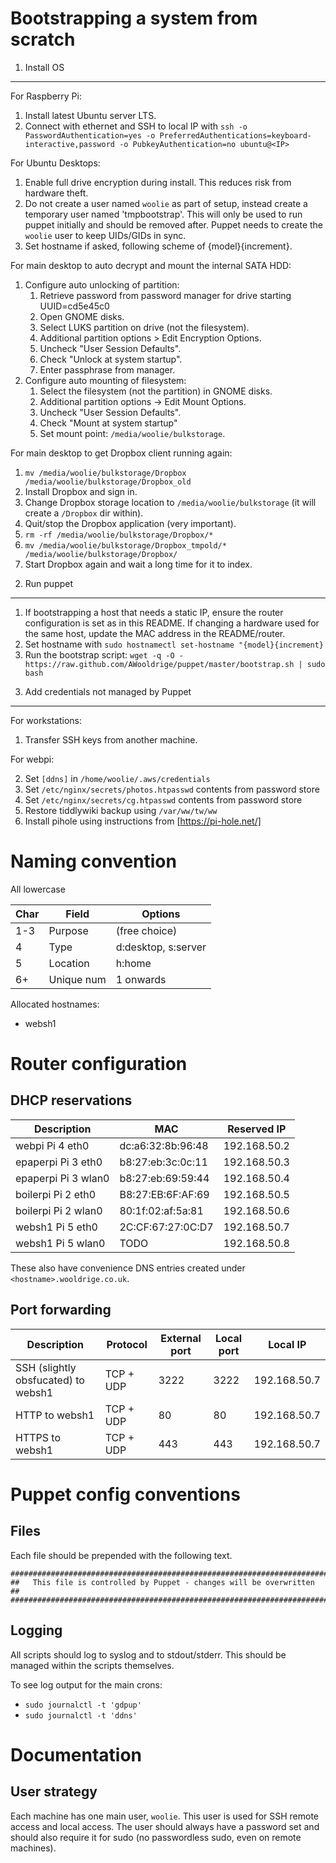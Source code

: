 Bootstrapping a system from scratch
===================================

1) Install OS
-------------
For Raspberry Pi:

 1. Install latest Ubuntu server LTS.
 2. Connect with ethernet and SSH to local IP with `ssh -o
    PasswordAuthentication=yes -o
    PreferredAuthentications=keyboard-interactive,password -o
    PubkeyAuthentication=no ubuntu@<IP>`

For Ubuntu Desktops:

 1. Enable full drive encryption during install. This reduces risk from
    hardware theft.
 2. Do not create a user named `woolie` as part of setup, instead create a
    temporary user named 'tmpbootstrap'. This will only be used to run puppet
    initially and should be removed after. Puppet needs to create the `woolie`
    user to keep UIDs/GIDs in sync.
 3. Set hostname if asked, following scheme of {model}{increment}.


For main desktop to auto decrypt and mount the internal SATA HDD:

 1. Configure auto unlocking of partition:
     1. Retrieve password from password manager for drive starting UUID=cd5e45c0
     2. Open GNOME disks.
     3. Select LUKS partition on drive (not the filesystem).
     4. Additional partition options > Edit Encryption Options.
     5. Uncheck "User Session Defaults".
     6. Check "Unlock at system startup".
     7. Enter passphrase from manager.
 2. Configure auto mounting of filesystem:
     1. Select the filesystem (not the partition) in GNOME disks.
     2. Additional partition options -> Edit Mount Options.
     3. Uncheck "User Session Defaults".
     4. Check "Mount at system startup"
     5. Set mount point: `/media/woolie/bulkstorage`.

For main desktop to get Dropbox client running again:

 1. `mv /media/woolie/bulkstorage/Dropbox /media/woolie/bulkstorage/Dropbox_old`
 2. Install Dropbox and sign in.
 3. Change Dropbox storage location to `/media/woolie/bulkstorage` (it will create a `/Dropbox` dir within).
 4. Quit/stop the Dropbox application (very important).
 5. `rm -rf /media/woolie/bulkstorage/Dropbox/*`
 6. `mv /media/woolie/bulkstorage/Dropbox_tmpold/* /media/woolie/bulkstorage/Dropbox/`
 7. Start Dropbox again and wait a long time for it to index.



2) Run puppet
-------------

 1. If bootstrapping a host that needs a static IP, ensure the router
    configuration is set as in this README. If changing a hardware used for the
    same host, update the MAC address in the README/router.
 2. Set hostname with `sudo hostnamectl set-hostname "{model}{increment}`
 3. Run the bootstrap script: `wget -q -O - https://raw.github.com/AWooldrige/puppet/master/bootstrap.sh | sudo bash`


3) Add credentials not managed by Puppet
----------------------------------------
For workstations:

 1. Transfer SSH keys from another machine.

For webpi:

 2. Set `[ddns]` in `/home/woolie/.aws/credentials`
 3. Set `/etc/nginx/secrets/photos.htpasswd` contents from password store
 3. Set `/etc/nginx/secrets/cg.htpasswd` contents from password store
 3. Restore tiddlywiki backup using `/var/ww/tw/ww`
 3. Install pihole using instructions from [https://pi-hole.net/]


Naming convention
=================

All lowercase

| Char | Field | Options |
| ---- | ----- | ------- |
| 1-3  | Purpose | (free choice) |
| 4    | Type | d:desktop, s:server |
| 5    | Location | h:home |
| 6+   | Unique num | 1 onwards |


Allocated hostnames:

 * websh1



Router configuration
====================

DHCP reservations
-----------------

| Description | MAC | Reserved IP |
| ----------- | --- | ----------- |
| webpi Pi 4 eth0 | dc:a6:32:8b:96:48 | 192.168.50.2 |
| epaperpi Pi 3 eth0 | b8:27:eb:3c:0c:11 | 192.168.50.3 |
| epaperpi Pi 3 wlan0 | b8:27:eb:69:59:44 | 192.168.50.4 |
| boilerpi Pi 2 eth0 | B8:27:EB:6F:AF:69 | 192.168.50.5 |
| boilerpi Pi 2 wlan0 | 80:1f:02:af:5a:81 | 192.168.50.6 |
| websh1 Pi 5 eth0 | 2C:CF:67:27:0C:D7 | 192.168.50.7 |
| websh1 Pi 5 wlan0 | TODO | 192.168.50.8 |

These also have convenience DNS entries created under
`<hostname>.wooldrige.co.uk`.


Port forwarding
---------------

| Description | Protocol | External port | Local port | Local IP |
| ----------- | -------- | ------------- | ---------- | -------- |
| SSH (slightly obsfucated) to websh1 | TCP + UDP | 3222 | 3222 | 192.168.50.7 |
| HTTP to websh1 | TCP + UDP | 80 | 80 | 192.168.50.7 |
| HTTPS to websh1 | TCP + UDP | 443 | 443 | 192.168.50.7 |


Puppet config conventions
=========================

Files
------------------------------
Each file should be prepended with the following text.

    #########################################################################
    ##   This file is controlled by Puppet - changes will be overwritten   ##
    #########################################################################

Logging
------------------------------
All scripts should log to syslog and to stdout/stderr. This should be managed
within the scripts themselves.

To see log output for the main crons:

 * `sudo journalctl -t 'gdpup'`
 * `sudo journalctl -t 'ddns'`


Documentation
==============================

User strategy
------------------------------
Each machine has one main user, `woolie`. This user is used for SSH remote
access and local access. The user should always have a password set and should
also require it for sudo (no passwordless sudo, even on remote machines).
